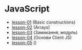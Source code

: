 # JavaScript

* [lesson-01](https://github.com/Jozroker/JavaScript/tree/lesson-01)  (Basic constructions)
* [lesson-02](https://github.com/Jozroker/JavaScript/tree/lesson-02)  (Arrays)
* [lesson-03](https://github.com/Jozroker/JavaScript/tree/lesson-03)  (Замикання, модуль)
* [lesson-04](https://github.com/Jozroker/JavaScript/tree/lesson-04)  (Основи Client JS)
* [lesson-05](https://github.com/Jozroker/JavaScript/tree/lesson-05)  ()
